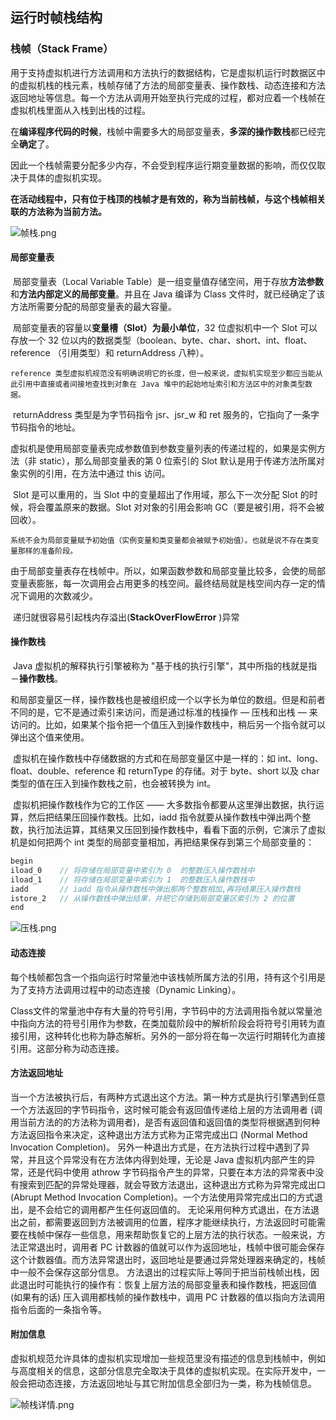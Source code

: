 ## 运行时帧栈结构

### 栈帧（Stack Frame）

用于支持虚拟机进行方法调用和方法执行的数据结构，它是虚拟机运行时数据区中的虚拟机栈的栈元素，栈帧存储了方法的局部变量表、操作数栈、动态连接和方法返回地址等信息。每一个方法从调用开始至执行完成的过程，都对应着一个栈帧在虚拟机栈里面从入栈到出栈的过程。

在**编译程序代码的时候**，栈帧中需要多大的局部变量表，**多深的操作数栈**都已经完全**确定**了。

因此一个栈帧需要分配多少内存，不会受到程序运行期变量数据的影响，而仅仅取决于具体的虚拟机实现。

**在活动线程中，只有位于栈顶的栈帧才是有效的，称为当前栈帧，与这个栈帧相关联的方法称为当前方法。**

![帧栈.png](https://i.loli.net/2019/07/22/5d3563b05016b77187.png)

#### 局部变量表

​	局部变量表（Local Variable Table）是一组变量值存储空间，用于存放**方法参数**和**方法内部定义的局部变量**。并且在 Java 编译为 Class 文件时，就已经确定了该方法所需要分配的局部变量表的最大容量。

​	局部变量表的容量以**变量槽（Slot）为最小单位**，32 位虚拟机中一个 Slot 可以存放一个 32 位以内的数据类型（boolean、byte、char、short、int、float、reference （引用类型）和 returnAddress 八种）。

 	reference 类型虚拟机规范没有明确说明它的长度，但一般来说，虚拟机实现至少都应当能从此引用中直接或者间接地查找到对象在 Java 堆中的起始地址索引和方法区中的对象类型数据。

​      returnAddress 类型是为字节码指令 jsr、jsr_w 和 ret 服务的，它指向了一条字节码指令的地址。

​      虚拟机是使用局部变量表完成参数值到参数变量列表的传递过程的，如果是实例方法（非 static），那么局部变量表的第 0 位索引的 Slot 默认是用于传递方法所属对象实例的引用，在方法中通过 this 访问。

​	Slot 是可以重用的，当 Slot 中的变量超出了作用域，那么下一次分配 Slot 的时候，将会覆盖原来的数据。Slot 对对象的引用会影响 GC（要是被引用，将不会被回收）。

 	系统不会为局部变量赋予初始值（实例变量和类变量都会被赋予初始值）。也就是说不存在类变量那样的准备阶段。

​	由于局部变量表存在栈帧中。所以，如果函数参数和局部变量比较多，会使的局部变量表膨胀，每一次调用会占用更多的栈空间。最终结局就是栈空间内存一定的情况下调用的次数减少。

​	递归就很容易引起栈内存溢出(**StackOverFlowError** )异常

#### 操作数栈

​	Java 虚拟机的解释执行引擎被称为 "基于栈的执行引擎"，其中所指的栈就是指－**操作数栈**。

​	和局部变量区一样，操作数栈也是被组织成一个以字长为单位的数组。但是和前者不同的是，它不是通过索引来访问，而是通过标准的栈操作 — 压栈和出栈 — 来访问的。比如，如果某个指令把一个值压入到操作数栈中，稍后另一个指令就可以弹出这个值来使用。

​      虚拟机在操作数栈中存储数据的方式和在局部变量区中是一样的：如 int、long、float、double、reference 和 returnType 的存储。对于 byte、short 以及 char 类型的值在压入到操作数栈之前，也会被转换为 int。

​      虚拟机把操作数栈作为它的工作区 —— 大多数指令都要从这里弹出数据，执行运算，然后把结果压回操作数栈。比如，iadd 指令就要从操作数栈中弹出两个整数，执行加法运算，其结果又压回到操作数栈中，看看下面的示例，它演示了虚拟机是如何把两个 int 类型的局部变量相加，再把结果保存到第三个局部变量的：

```java
begin  
iload_0    // 将存储在局部变量中索引为 0  的整数压入操作数栈中 
iload_1    // 将存储在局部变量中索引为 1  的整数压入操作数栈中 
iadd       // iadd 指令从操作数栈中弹出那两个整数相加,再将结果压入操作数栈
istore_2   // 从操作数栈中弹出结果，并把它存储到局部变量区索引为 2 的位置  
end  
```
![压栈.png](https://i.loli.net/2019/07/22/5d35596347dae49222.png)

#### 动态连接

每个栈帧都包含一个指向运行时常量池中该栈帧所属方法的引用，持有这个引用是为了支持方法调用过程中的动态连接（Dynamic Linking）。

Class文件的常量池中存有大量的符号引用，字节码中的方法调用指令就以常量池中指向方法的符号引用作为参数，在类加载阶段中的解析阶段会将符号引用转为直接引用，这种转化也称为静态解析。另外的一部分将在每一次运行时期转化为直接引用。这部分称为动态连接。

#### 方法返回地址

当一个方法被执行后，有两种方式退出这个方法。第一种方式是执行引擎遇到任意一个方法返回的字节码指令，这时候可能会有返回值传递给上层的方法调用者 (调用当前方法的的方法称为调用者)，是否有返回值和返回值的类型将根据遇到何种方法返回指令来决定，这种退出方法方式称为正常完成出口 (Normal Method Invocation Completion)。
   另外一种退出方式是，在方法执行过程中遇到了异常，并且这个异常没有在方法体内得到处理，无论是 Java 虚拟机内部产生的异常，还是代码中使用 athrow 字节码指令产生的异常，只要在本方法的异常表中没有搜索到匹配的异常处理器，就会导致方法退出，这种退出方式称为异常完成出口 (Abrupt Method Invocation Completion)。一个方法使用异常完成出口的方式退出，是不会给它的调用都产生任何返回值的。
   无论采用何种方式退出，在方法退出之前，都需要返回到方法被调用的位置，程序才能继续执行，方法返回时可能需要在栈帧中保存一些信息，用来帮助恢复它的上层方法的执行状态。一般来说，方法正常退出时，调用者 PC 计数器的值就可以作为返回地址，栈帧中很可能会保存这个计数器值。而方法异常退出时，返回地址是要通过异常处理器来确定的，栈帧中一般不会保存这部分信息。
   方法退出的过程实际上等同于把当前栈帧出栈，因此退出时可能执行的操作有：恢复上层方法的局部变量表和操作数栈，把返回值 (如果有的话) 压入调用都栈帧的操作数栈中，调用 PC 计数器的值以指向方法调用指令后面的一条指令等。

#### 附加信息

虚拟机规范允许具体的虚拟机实现增加一些规范里没有描述的信息到栈帧中，例如与高度相关的信息，这部分信息完全取决于具体的虚拟机实现。在实际开发中，一般会把动态连接，方法返回地址与其它附加信息全部归为一类，称为栈帧信息。

![帧栈详情.png](https://i.loli.net/2019/07/22/5d3563a7b3a1a89904.png)
